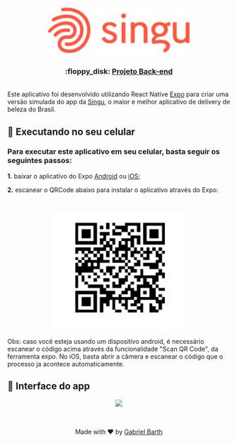 <h1 align="center">
  <img src="readme-files/singu.png" width="320" /> 
</h1>
<h3 align="center">
:floppy_disk:  <a href="https://github.com/gabrielbarth/singu-fake-backend">Projeto Back-end</a>
</h3>

<br>
Este aplicativo foi desenvolvido utilizando React Native <a href="https://docs.expo.dev/">Expo</a> para criar uma versão simulada do app da <a href="https://singu.com.br/">Singu</a>, o maior e melhor aplicativo de delivery de beleza do Brasil.

##  :iphone: Executando no seu celular
### Para executar este aplicativo em seu celular, basta seguir os seguintes passos:
**1.** baixar o aplicativo do Expo <a href="https://play.google.com/store/apps/details?id=host.exp.exponent&hl=pt_BR&gl=US">Android</a> ou <a href="https://apps.apple.com/br/app/expo-go/id982107779">iOS</a>;

**2.** escanear o QRCode abaixo para instalar o aplicativo através do Expo:
<h1 align="center">
  <img src="readme-files/qrcode.png" width="300" /> 
</h1>

Obs: caso você esteja usando um dispositivo android, é necessário escanear o código acima através da funcionalidade "Scan QR Code", da ferramenta expo. No iOS, basta abrir a câmera e escanear o código que o processo ja acontece automaticamente.

##  :iphone: Interface do app

<p align="center">
  <img src="readme-files/singu-app.gif" width="500">
</p>
<br>

<p align="center">
  Made with ♥ by <a href="https://gabrielbarth.com/">Gabriel Barth</a>
</p>

